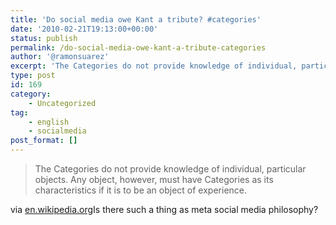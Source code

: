 ```yaml
---
title: 'Do social media owe Kant a tribute? #categories'
date: '2010-02-21T19:13:00+00:00'
status: publish
permalink: /do-social-media-owe-kant-a-tribute-categories
author: '@ramonsuarez'
excerpt: 'The Categories do not provide knowledge of individual, particular objects. Any object, however, must have Categories as its characteristics if it is to be an object of experience. via en.wikipedia.org Is there such a thing as meta social media phi...'
type: post
id: 169
category:
    - Uncategorized
tag:
    - english
    - socialmedia
post_format: []
---
```

> The Categories do not provide knowledge of individual, particular objects. Any object, however, must have Categories as its characteristics if it is to be an object of experience.

via [en.wikipedia.org](http://en.wikipedia.org/wiki/Category_(Kant))</div>Is there such a thing as meta social media philosophy?

</div>